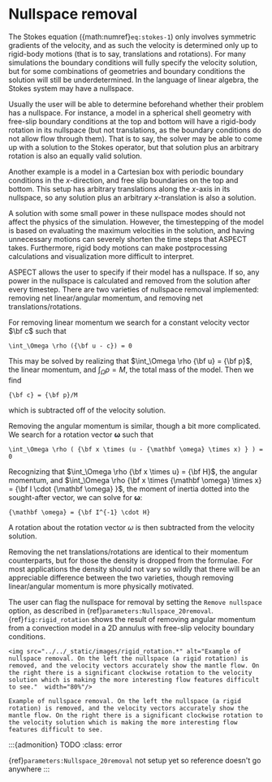 # Nullspace removal

The Stokes equation ({math:numref}`eq:stokes-1`) only involves symmetric gradients of the velocity, and as such the velocity is determined only up to rigid-body motions (that is to say, translations and rotations).
For many simulations the boundary conditions will fully specify the velocity solution, but for some combinations of geometries and boundary conditions the solution will still be underdetermined.
In the language of linear algebra, the Stokes system may have a nullspace.

Usually the user will be able to determine beforehand whether their problem has a nullspace.
For instance, a model in a spherical shell geometry with free-slip boundary conditions at the top and bottom will have a rigid-body rotation in its nullspace (but not translations, as the boundary conditions do not allow flow through them).
That is to say, the solver may be able to come up with a solution to the Stokes operator, but that solution plus an arbitrary rotation is also an equally valid solution.

Another example is a model in a Cartesian box with periodic boundary conditions in the $x$-direction, and free slip boundaries on the top and bottom.
This setup has arbitrary translations along the $x$-axis in its nullspace, so any solution plus an arbitrary $x$-translation is also a solution.

A solution with some small power in these nullspace modes should not affect the physics of the simulation.
However, the timestepping of the model is based on evaluating the maximum velocities in the solution, and having unnecessary motions can severely shorten the time steps that ASPECT takes.
Furthermore, rigid body motions can make postprocessing calculations and visualization more difficult to interpret.

ASPECT allows the user to specify if their model has a nullspace.
If so, any power in the nullspace is calculated and removed from the solution after every timestep.
There are two varieties of nullspace removal implemented: removing net linear/angular momentum, and removing net translations/rotations.

For removing linear momentum we search for a constant velocity vector $\bf c$ such that
```{math}
\int_\Omega \rho ({\bf u - c}) = 0
```

This may be solved by realizing that $\int_\Omega \rho {\bf u} = {\bf p}$, the linear momentum, and $\int_\Omega \rho = M$, the total mass of the model.
Then we find
```{math}
{\bf c} = {\bf p}/M
```
which is subtracted off of the velocity solution.

Removing the angular momentum is similar, though a bit more complicated.
We search for a rotation vector $\mathbf \omega$ such that
```{math}
\int_\Omega \rho ( {\bf x \times (u - {\mathbf \omega} \times x) } ) = 0
```

Recognizing that $\int_\Omega \rho {\bf x \times u} = {\bf H}$, the angular momentum, and $\int_\Omega \rho {\bf x \times {\mathbf \omega} \times x} = {\bf I \cdot {\mathbf \omega} }$, the moment of inertia dotted into the sought-after vector, we can solve for ${\mathbf \omega}$:
```{math}
{\mathbf \omega} = {\bf I^{-1} \cdot H}
```
A rotation about the rotation vector $\omega$ is then subtracted from the velocity solution.

Removing the net translations/rotations are identical to their momentum counterparts, but for those the density is dropped from the formulae.
For most applications the density should not vary so wildly that there will be an appreciable difference between the two varieties, though removing linear/angular momentum is more physically motivated.

The user can flag the nullspace for removal by setting the `Remove nullspace` option, as described in {ref}`parameters:Nullspace_20removal`.
{ref}`fig:rigid_rotation` shows the result of removing angular momentum from a convection model in a 2D annulus with free-slip velocity boundary conditions.


```{figure-md} fig:rigid_rotation
<img src="../../_static/images/rigid_rotation.*" alt="Example of nullspace removal. On the left the nullspace (a rigid rotation) is removed, and the velocity vectors accurately show the mantle flow. On the right there is a significant clockwise rotation to the velocity solution which is making the more interesting flow features difficult to see."  width="80%"/>

Example of nullspace removal. On the left the nullspace (a rigid rotation) is removed, and the velocity vectors accurately show the mantle flow. On the right there is a significant clockwise rotation to the velocity solution which is making the more interesting flow features difficult to see.
```

:::{admonition} TODO
:class: error

{ref}`parameters:Nullspace_20removal` not setup yet so reference doesn't go anywhere
:::
